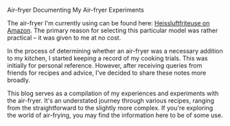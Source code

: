 Air-fryer
Documenting My Air-fryer Experiments

The air-fryer I'm currently using can be found here: [Heissluftfriteuse on Amazon](https://www.amazon.de/Heissluftfriteuse-Programmen-Friteuse-Heissluft-Heißluftfritteuse/dp/B0BZPQ4BNH/ref=sr_1_21?__mk_de_DE=ÅMÅŽÕÑ&crid=1M8EH2XJ985VY&keywords=heißluftfritteuse+2+kammern+groß&qid=1701709365&s=kitchen&sprefix=heißluftfritteuse+2+kammern+groß%2Ckitchen%2C115&sr=1-21). The primary reason for selecting this particular model was rather practical – it was given to me at no cost.

In the process of determining whether an air-fryer was a necessary addition to my kitchen, I started keeping a record of my cooking trials. This was initially for personal reference. However, after receiving queries from friends for recipes and advice, I've decided to share these notes more broadly.

This blog serves as a compilation of my experiences and experiments with the air-fryer. It's an understated journey through various recipes, ranging from the straightforward to the slightly more complex. If you're exploring the world of air-frying, you may find the information here to be of some use.
